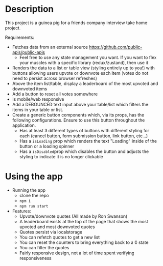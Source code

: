 # Description
This project is a guinea pig for a friends company interview take home project.

Requirements:
- Fetches data from an external source https://github.com/public-apis/public-apis
  - Feel free to use any state management you want. If you want to flex your muscles with a specific library (redux/zustand), then use it
- Renders the data to a list or table view (styling entirely up to you!) with buttons allowing users upvote or downvote each item (votes do not need to persist across browser refreshes)
- Above the item list/table, display a leaderboard of the most upvoted and downvoted items
- Add a button to reset all votes somewhere
- Is mobile/web responsive
- Add a DEBOUNCED text input above your table/list which filters the items in your table or list.
- Create a generic button components which, via its props, has the following configurations. Ensure to use this button throughout the application.
  - Has at least 3 different types of buttons with different styling for each (cancel button, form submission button, link button, etc...)
  - Has a `isLoading` prop which renders the text "Loading" inside of the button or a loading spinner
  - Has a `isDisabled`prop which disables the button and adjusts the styling to indicate it is no longer clickable

# Using the app
- Running the app
  - clone the repo
  - `npm i`
  - `npm run start`
- Features:
  - Upvote/downvote quotes (All made by Ron Swanson)
  - A leaderboard exists at the top of the page that shows the most upvoted and most downvoted quotes
  - Quotes persist via localstorage
  - You can refetch quotes to get a new list
  - You can reset the counters to bring everything back to a 0 state
  - You can filter the quotes
  - Fairly responsive design, not a lot of time spent verifying responsiveness
